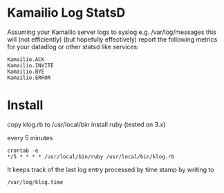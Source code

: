 # Kamailio Log StatsD

Assuming your Kamailio server logs to syslog e.g. /var/log/messages this will (not efficiently) (but hopefully effectively)
report the following metrics for your datadlog or other statsd like services:

```
Kamailio.ACK
Kamailio.INVITE
Kamailio.BYE
Kamailio.ERROR
```


# Install

copy klog.rb to /usr/local/bin
install ruby (tested on 3.x)

every 5 minutes
```
crontab -e
*/5 * * * * /usr/local/bin/ruby /usr/local/bin/klog.rb
```

It keeps track of the last log entry processed by time stamp by writing to 
```
/var/log/klog.time
```

